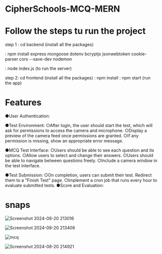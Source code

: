 ﻿# CipherSchools-MCQ-MERN

# Follow the steps tu run the project


step 1 : cd backend (install all the packages)

:  npm install express mongoose dotenv bcryptjs jsonwebtoken cookie-parser cors --save-dev nodemon

:  node index.js (to run the server)



step 2: cd frontend (install all the packages)
:  npm install
:  npm start (run the app)




# Features

●User Authentication:

●Test Environment:
○After login, the user should start the test, which will ask for permissions to access the camera and microphone.
○Display a preview of the camera feed once permissions are granted.
○If any permission is missing, show an appropriate error message.

●MCQ Test Interface:
○Users should be able to see each question and its options.
○Allow users to select and change their answers.
○Users should be able to navigate between questions freely.
○Include a camera window in the test interface.

●Test Submission:
○On completion, users can submit their test. Redirect them to a "Finish Test" page.
○Implement a cron job that runs every hour to evaluate submitted tests.
●Score and Evaluation:



# snaps


![Screenshot 2024-08-20 213016](https://github.com/user-attachments/assets/32b18f3a-2833-4984-be51-e1a3f827865e)


![Screenshot 2024-08-20 213406](https://github.com/user-attachments/assets/f2e91930-dd19-4f4f-b09b-c8b67979da49)

![mcq](https://github.com/user-attachments/assets/58efe31b-96d1-464d-8579-42587f57b8ff)

![Screenshot 2024-08-20 214921](https://github.com/user-attachments/assets/9793acd3-2501-4ffd-b53b-35d19c9d2ae5)




